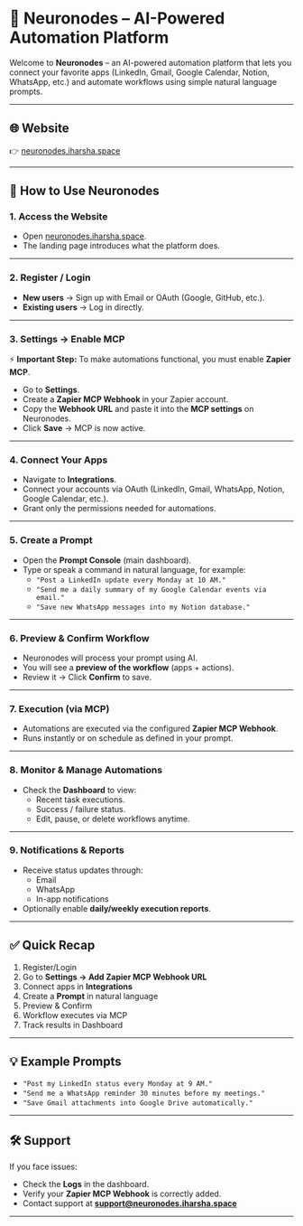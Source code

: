 # 🚀 Neuronodes – AI-Powered Automation Platform

Welcome to **Neuronodes** – an AI-powered automation platform that lets you connect your favorite apps (LinkedIn, Gmail, Google Calendar, Notion, WhatsApp, etc.) and automate workflows using simple natural language prompts.

---

## 🌐 Website
👉 [neuronodes.iharsha.space](https://neuronodes.iharsha.space)

---

## 📌 How to Use Neuronodes

### 1. Access the Website
- Open [neuronodes.iharsha.space](https://neuronodes.iharsha.space).
- The landing page introduces what the platform does.

---

### 2. Register / Login
- **New users** → Sign up with Email or OAuth (Google, GitHub, etc.).  
- **Existing users** → Log in directly.

---

### 3. Settings → Enable MCP
⚡ **Important Step:** To make automations functional, you must enable **Zapier MCP**.

- Go to **Settings**.  
- Create a **Zapier MCP Webhook** in your Zapier account.  
- Copy the **Webhook URL** and paste it into the **MCP settings** on Neuronodes.  
- Click **Save** → MCP is now active.

---

### 4. Connect Your Apps
- Navigate to **Integrations**.  
- Connect your accounts via OAuth (LinkedIn, Gmail, WhatsApp, Notion, Google Calendar, etc.).  
- Grant only the permissions needed for automations.

---

### 5. Create a Prompt
- Open the **Prompt Console** (main dashboard).  
- Type or speak a command in natural language, for example:  
  - `"Post a LinkedIn update every Monday at 10 AM."`  
  - `"Send me a daily summary of my Google Calendar events via email."`  
  - `"Save new WhatsApp messages into my Notion database."`

---

### 6. Preview & Confirm Workflow
- Neuronodes will process your prompt using AI.  
- You will see a **preview of the workflow** (apps + actions).  
- Review it → Click **Confirm** to save.

---

### 7. Execution (via MCP)
- Automations are executed via the configured **Zapier MCP Webhook**.  
- Runs instantly or on schedule as defined in your prompt.

---

### 8. Monitor & Manage Automations
- Check the **Dashboard** to view:  
  - Recent task executions.  
  - Success / failure status.  
  - Edit, pause, or delete workflows anytime.

---

### 9. Notifications & Reports
- Receive status updates through:  
  - Email  
  - WhatsApp  
  - In-app notifications  
- Optionally enable **daily/weekly execution reports**.

---

## ✅ Quick Recap
1. Register/Login  
2. Go to **Settings → Add Zapier MCP Webhook URL**  
3. Connect apps in **Integrations**  
4. Create a **Prompt** in natural language  
5. Preview & Confirm  
6. Workflow executes via MCP  
7. Track results in Dashboard  

---

## 💡 Example Prompts
- `"Post my LinkedIn status every Monday at 9 AM."`  
- `"Send me a WhatsApp reminder 30 minutes before my meetings."`  
- `"Save Gmail attachments into Google Drive automatically."`  

---

## 🛠 Support
If you face issues:  
- Check the **Logs** in the dashboard.  
- Verify your **Zapier MCP Webhook** is correctly added.  
- Contact support at **support@neuronodes.iharsha.space**

---
